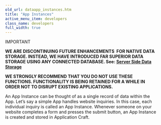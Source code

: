 ```yaml
---
old_url: dataapp_instances.htm
title: "App Instances"
active_menu_item: developers
class_name: developers
full_width: true
---
```



IMPORTANT

**WE ARE DISCONTINUING FUTURE ENHANCEMENTS  FOR NATIVE DATA STORAGE. INSTEAD, WE HAVE INTRODUCED FAR SUPERIOR DATA STORAGE USING ANY CONNECTED DATABASE. See: [Server Side Data Storage](/developers/documentation/product-guide/data-storage/server-side-data-storage/)**

**WE STRONGLY RECOMMEND THAT YOU DO NOT USE THESE FUNCTIONS. FUNCTIONALITY IS BEING RETAINED FOR A WHILE IN ORDER NOT TO DISRUPT EXISTING APPLICATIONS.**

An App Instance can be thought of as a single record of data within the App. Let’s say a simple App handles website inquiries. In this case, each individual inquiry is called an App Instance. Whenever someone on your website completes a form and presses the submit button, an App Instance is created and stored in Application Craft.


